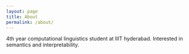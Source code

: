 ```yaml
---
layout: page
title: About
permalink: /about/
---
```


4th year computational linguistics student at IIIT hyderabad. Interested in semantics and interpretability.
